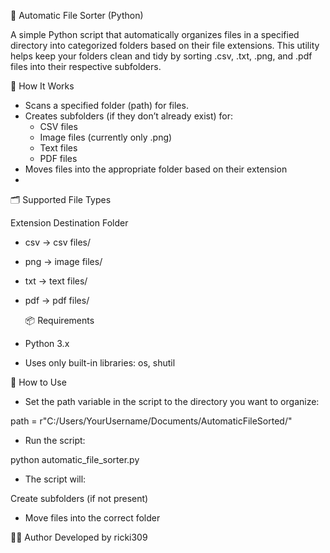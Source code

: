 📁 Automatic File Sorter (Python)

A simple Python script that automatically organizes files in a specified directory into categorized folders based on their file extensions. 
This utility helps keep your folders clean and tidy by sorting .csv, .txt, .png, and .pdf files into their respective subfolders.

🔧 How It Works
- Scans a specified folder (path) for files.
- Creates subfolders (if they don’t already exist) for:
    * CSV files
    * Image files (currently only .png)
    * Text files
    * PDF files
- Moves files into the appropriate folder based on their extension
- 
🗂️ Supported File Types

Extension	Destination Folder

- csv	-> csv files/
- png	-> image files/
- txt	-> text files/
- pdf	-> pdf files/

  📦 Requirements
- Python 3.x
- Uses only built-in libraries: os, shutil

🚀 How to Use

- Set the path variable in the script to the directory you want to organize:

path = r"C:/Users/YourUsername/Documents/AutomaticFileSorted/"

- Run the script:

python automatic_file_sorter.py

- The script will:

Create subfolders (if not present)

- Move files into the correct folder

👨‍💻 Author
Developed by ricki309
